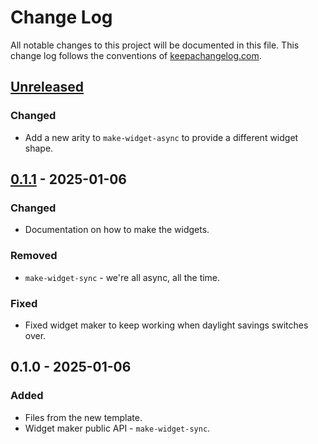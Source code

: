 # Change Log
All notable changes to this project will be documented in this file. This change log follows the conventions of [keepachangelog.com](http://keepachangelog.com/).

## [Unreleased]
### Changed
- Add a new arity to `make-widget-async` to provide a different widget shape.

## [0.1.1] - 2025-01-06
### Changed
- Documentation on how to make the widgets.

### Removed
- `make-widget-sync` - we're all async, all the time.

### Fixed
- Fixed widget maker to keep working when daylight savings switches over.

## 0.1.0 - 2025-01-06
### Added
- Files from the new template.
- Widget maker public API - `make-widget-sync`.

[Unreleased]: https://sourcehost.site/your-name/here/compare/0.1.1...HEAD
[0.1.1]: https://sourcehost.site/your-name/here/compare/0.1.0...0.1.1
